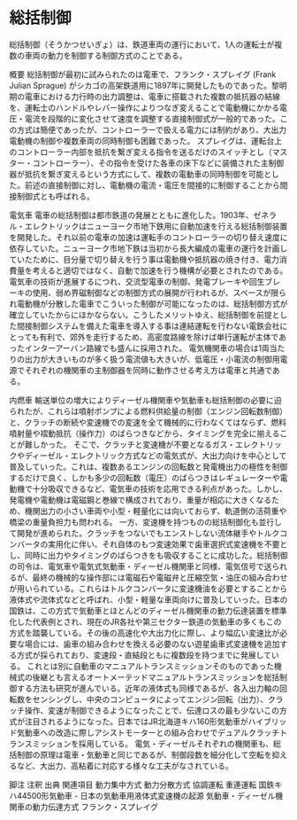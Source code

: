 # 総括制御

総括制御（そうかつせいぎょ）は、鉄道車両の運行において、1人の運転士が複数の車両の動力を制御する制御方式のことである。

概要
総括制御が最初に試みられたのは電車で、フランク・スプレイグ (Frank Julian Sprague) がシカゴの高架鉄道用に1897年に開発したものであった。黎明期の電車における力行時の出力調整は、電車に搭載された複数の抵抗器の結線を、運転士のハンドルやレバー操作によりつなぎ変えることで電動機にかかる電圧・電流を段階的に変化させて速度を調整する直接制御式が一般的であった。この方式は簡便であったが、コントローラーで扱える電力には制約があり、大出力電動機の制御や複数車両の同時制御も困難であった。
スプレイグは、運転台上のコントローラー内部を抵抗を繋ぎ変える指令を送るだけのスイッチとし（マスター・コントローラー）、その指令を受けた各車の床下などに装備された主制御器が抵抗を繋ぎ変えるという方式にして、複数の電動車の同時制御を可能とした。前述の直接制御に対し、電動機の電流・電圧を間接的に制御することから間接制御式とも呼ばれる。

電気車
電車の総括制御は都市鉄道の発展とともに進化した。1903年、ゼネラル・エレクトリックはニューヨーク市地下鉄用に自動加速を行える総括制御装置を開発した。それ以前の電車の加速は運転手のコントローラーの切り替え速度に依存していた。ニューヨーク市地下鉄は当初から長大編成の電車の運行を計画していたために、目分量で切り替えを行う事は電動機や抵抗器の焼き付き、電力消費量を考えると適切ではなく、自動で加速を行う機構が必要とされたのである。電気車の技術が進展するにつれ、交流型電車の制御、発電ブレーキや回生ブレーキの使用、弱め界磁制御などの制御方式の展開が行われるが、スペースが限られ電動機が分散した電車でこういった制御が可能になったのは、総括制御方式が確立していたからにほかならない。こうしたメリットゆえ、総括制御を前提とした間接制御システムを備えた電車を導入する事は連結運転を行わない電鉄会社にとっても有利で、郊外を走行するため、高密度路線を除けば単行運転が主体であったインターアーバン路線でも盛んに採用された。
電気機関車の場合は1両当たりの出力が大きいものが多く扱う電流値も大きいが、低電圧・小電流の制御用電源でそれぞれの機関車の主制御器を同時に動作させる考え方は電車と共通である。

内燃車
輸送単位の増大によりディーゼル機関車や気動車も総括制御の必要に迫られたが、これらは噴射ポンプによる燃料供給量の制御（エンジン回転数制御）と、クラッチの断続や変速機での変速を全て機械的に行わなくてはならず、燃料噴射量や褶動抵抗（操作力）のばらつきなどから、タイミングを完全に揃えることが難しかった。
そこで、クラッチと変速機が不要となるガス・エレクトリックやディーゼル・エレクトリック方式などの電気式が、大出力向けを中心として普及していった。これは、複数あるエンジンの回転数と発電機出力の極性を制御するだけで良く、しかも多少の回転数（電圧）のばらつきはレギュレーターや電動機で十分吸収できるなど、電気車の技術を応用できる利点があった。しかし、発電機や電動機は電磁鋼と巻線で構成されており、重量が相応に大きくなるため、機関出力の小さい車両や小型・軽量化には向いておらず、軌道側の活荷重や橋梁の重量負担力も問われる。
一方、変速機を持つものの総括制御化も並行して開発が進められた。クラッチをつないでもエンストしない流体継手やトルクコンバータの実用化に伴い、それ自体のもつ変速効果で歯車選択式変速機を不要とし、同時に出力やタイミングのばらつきをも吸収することに成功した。総括制御の司令は、電気車や電気式気動車・ディーゼル機関車と同様、電気信号で送られるが、最終の機械的な操作部には電磁石や電磁弁と圧縮空気・油圧の組み合わせが用いられている。これらはトルクコンバータに変速機油を必要とすることから液体式や流体式などと呼ばれ、小型・軽量な車両向けに普及していった。日本の国鉄は、この方式で気動車とほとんどのディーゼル機関車の動力伝達装置を標準化した代表例とされ、現在のJR各社や第三セクター鉄道の気動車の多くもこの方式を踏襲している。その後の高速化や大出力化に際し、より幅広い変速比が必要な場合には、歯車の組み合わせを換える必要のない遊星歯車式変速機を追加する方式が採られており、変速段・直結段ともに複数段を持つまでに発展している。
これとは別に自動車のマニュアルトランスミッションそのものであった機械式の後継とも言えるオートメーテッドマニュアルトランスミッションを総括制御する方法も研究が進んでいる。近年の液体式も同様であるが、各入出力軸の回転数をセンシングし、中央のコンピュータによってエンジン回転（出力）、クラッチ操作、変速が制御できるようになったことで、伝達ロスの最も少ないこの方式が注目されるようになった。日本ではJR北海道キハ160形気動車がハイブリッド気動車への改造に際しアシストモーターとの組み合わせでデュアルクラッチトランスミッションを採用している。
電気・ディーゼルそれぞれの機関車も、総括制御の原理は電車・気動車と同じであるが、制御段数を細分化して空転を抑えるなど、大出力、高粘着に対応する様々な工夫がなされている。

脚注
注釈
出典
関連項目
動力集中方式
動力分散方式
協調運転
重連運転
国鉄キハ44500形気動車 - 日本の気動車用液体式変速機の起源
気動車・ディーゼル機関車の動力伝達方式
フランク・スプレイグ